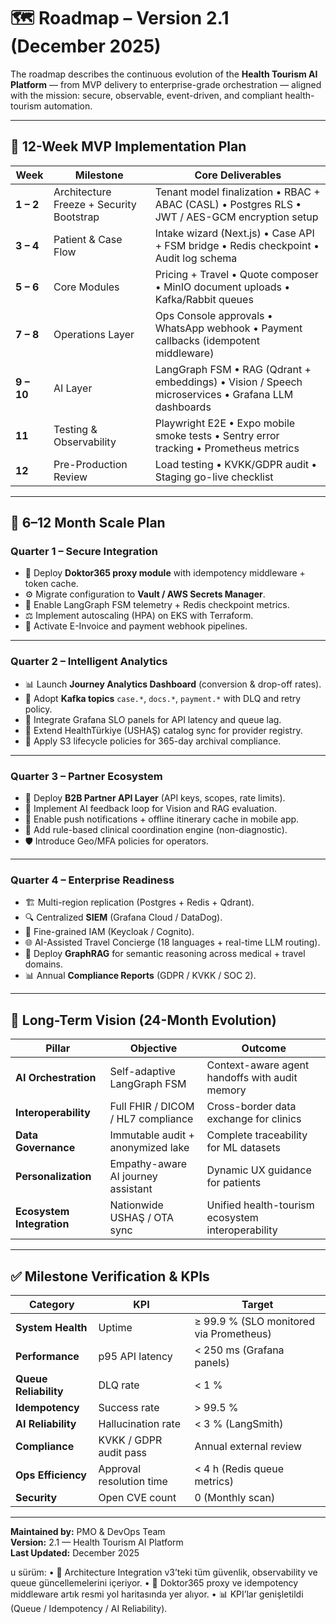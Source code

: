 # 🗺 Roadmap – Version 2.1 (December 2025)

The roadmap describes the continuous evolution of the **Health Tourism AI Platform** — from MVP delivery to enterprise-grade orchestration — aligned with the mission: secure, observable, event-driven, and compliant health-tourism automation.

---

## 🧩 12-Week MVP Implementation Plan

| Week | Milestone | Core Deliverables |
|------|------------|------------------|
| **1 – 2** | Architecture Freeze + Security Bootstrap | Tenant model finalization • RBAC + ABAC (CASL) • Postgres RLS • JWT / AES-GCM encryption setup |
| **3 – 4** | Patient & Case Flow | Intake wizard (Next.js) • Case API + FSM bridge • Redis checkpoint • Audit log schema |
| **5 – 6** | Core Modules | Pricing + Travel • Quote composer • MinIO document uploads • Kafka/Rabbit queues |
| **7 – 8** | Operations Layer | Ops Console approvals • WhatsApp webhook • Payment callbacks (idempotent middleware) |
| **9 – 10** | AI Layer | LangGraph FSM • RAG (Qdrant + embeddings) • Vision / Speech microservices • Grafana LLM dashboards |
| **11** | Testing & Observability | Playwright E2E • Expo mobile smoke tests • Sentry error tracking • Prometheus metrics |
| **12** | Pre-Production Review | Load testing • KVKK/GDPR audit • Staging go-live checklist |

---

## 🚀 6–12 Month Scale Plan

### **Quarter 1 – Secure Integration**
- 🔐 Deploy **Doktor365 proxy module** with idempotency middleware + token cache.  
- ⚙️ Migrate configuration to **Vault / AWS Secrets Manager**.  
- 🧠 Enable LangGraph FSM telemetry + Redis checkpoint metrics.  
- ⚖️ Implement autoscaling (HPA) on EKS with Terraform.  
- 🧾 Activate E-Invoice and payment webhook pipelines.  

---

### **Quarter 2 – Intelligent Analytics**
- 📊 Launch **Journey Analytics Dashboard** (conversion & drop-off rates).  
- 🔄 Adopt **Kafka topics** `case.*`, `docs.*`, `payment.*` with DLQ and retry policy.  
- 🧮 Integrate Grafana SLO panels for API latency and queue lag.  
- 🧩 Extend HealthTürkiye (USHAŞ) catalog sync for provider registry.  
- 🧺 Apply S3 lifecycle policies for 365-day archival compliance.  

---

### **Quarter 3 – Partner Ecosystem**
- 🤝 Deploy **B2B Partner API Layer** (API keys, scopes, rate limits).  
- 🧠 Implement AI feedback loop for Vision and RAG evaluation.  
- 📱 Enable push notifications + offline itinerary cache in mobile app.  
- 🧩 Add rule-based clinical coordination engine (non-diagnostic).  
- 🛡️ Introduce Geo/MFA policies for operators.  

---

### **Quarter 4 – Enterprise Readiness**
- 🏗 Multi-region replication (Postgres + Redis + Qdrant).  
- 🔍 Centralized **SIEM** (Grafana Cloud / DataDog).  
- 🧩 Fine-grained IAM (Keycloak / Cognito).  
- 🌐 AI-Assisted Travel Concierge (18 languages + real-time LLM routing).  
- 🧠 Deploy **GraphRAG** for semantic reasoning across medical + travel domains.  
- 📊 Annual **Compliance Reports** (GDPR / KVKK / SOC 2).  

---

## 📅 Long-Term Vision (24-Month Evolution)

| Pillar | Objective | Outcome |
|--------|------------|----------|
| **AI Orchestration** | Self-adaptive LangGraph FSM | Context-aware agent handoffs with audit memory |
| **Interoperability** | Full FHIR / DICOM / HL7 compliance | Cross-border data exchange for clinics |
| **Data Governance** | Immutable audit + anonymized lake | Complete traceability for ML datasets |
| **Personalization** | Empathy-aware AI journey assistant | Dynamic UX guidance for patients |
| **Ecosystem Integration** | Nationwide USHAŞ / OTA sync | Unified health-tourism ecosystem interoperability |

---

## ✅ Milestone Verification & KPIs

| Category | KPI | Target |
|-----------|-----|--------|
| **System Health** | Uptime | ≥ 99.9 % (SLO monitored via Prometheus) |
| **Performance** | p95 API latency | < 250 ms (Grafana panels) |
| **Queue Reliability** | DLQ rate | < 1 % |
| **Idempotency** | Success rate | > 99.5 % |
| **AI Reliability** | Hallucination rate | < 3 % (LangSmith) |
| **Compliance** | KVKK / GDPR audit pass | Annual external review |
| **Ops Efficiency** | Approval resolution time | < 4 h (Redis queue metrics) |
| **Security** | Open CVE count | 0 (Monthly scan) |

---

**Maintained by:** PMO & DevOps Team  
**Version:** 2.1 — Health Tourism AI Platform  
**Last Updated:** December 2025

u sürüm:
	•	🔄 Architecture Integration v3’teki tüm güvenlik, observability ve queue güncellemelerini içeriyor.
	•	🔐 Doktor365 proxy ve idempotency middleware artık resmi yol haritasında yer alıyor.
	•	📊 KPI’lar genişletildi (Queue / Idempotency / AI Reliability).